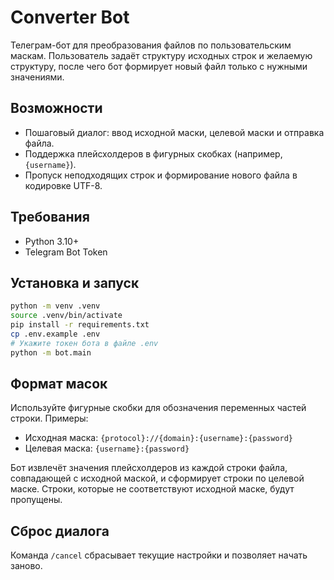 # Converter Bot

Телеграм-бот для преобразования файлов по пользовательским маскам. Пользователь задаёт структуру исходных строк и желаемую структуру, после чего бот формирует новый файл только с нужными значениями.

## Возможности

- Пошаговый диалог: ввод исходной маски, целевой маски и отправка файла.
- Поддержка плейсхолдеров в фигурных скобках (например, `{username}`).
- Пропуск неподходящих строк и формирование нового файла в кодировке UTF-8.

## Требования

- Python 3.10+
- Telegram Bot Token

## Установка и запуск

```bash
python -m venv .venv
source .venv/bin/activate
pip install -r requirements.txt
cp .env.example .env
# Укажите токен бота в файле .env
python -m bot.main
```

## Формат масок

Используйте фигурные скобки для обозначения переменных частей строки. Примеры:

- Исходная маска: `{protocol}://{domain}:{username}:{password}`
- Целевая маска: `{username}:{password}`

Бот извлечёт значения плейсхолдеров из каждой строки файла, совпадающей с исходной маской, и сформирует строки по целевой маске. Строки, которые не соответствуют исходной маске, будут пропущены.

## Сброс диалога

Команда `/cancel` сбрасывает текущие настройки и позволяет начать заново.
